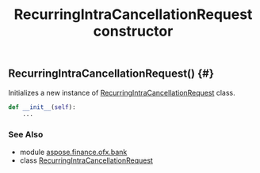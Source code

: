 ﻿---
title: RecurringIntraCancellationRequest constructor
second_title: Aspose.Finance for Python via .NET API References
description: 
type: docs
weight: 10
url: /python-net/aspose.finance.ofx.bank/recurringintracancellationrequest/__init__/
is_root: false
---

## RecurringIntraCancellationRequest() {#}

Initializes a new instance of [RecurringIntraCancellationRequest](/finance/python-net/aspose.finance.ofx.bank/recurringintracancellationrequest) class.



```python
def __init__(self):
    ...
```





### See Also
* module [aspose.finance.ofx.bank](../../)
* class [RecurringIntraCancellationRequest](/finance/python-net/aspose.finance.ofx.bank/recurringintracancellationrequest)

